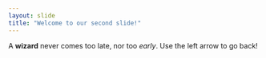 ```yaml
---
layout: slide
title: "Welcome to our second slide!"
---
```

A **wizard** never comes too late, nor too *early*.
Use the left arrow to go back!